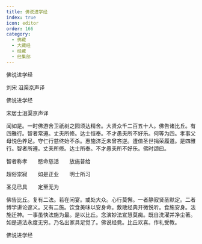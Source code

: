 ```yaml
---
title: 佛说进学经
index: true
icon: editor
order: 166
category:
  - 佛藏
  - 大藏经
  - 经藏
  - 经集部
---
```


  佛说进学经  

刘宋 沮渠京声译  

佛说进学经  

宋居士沮渠京声译  

闻如是。一时佛游舍卫祇树之园须达精舍。大贤众千二百五十人。佛告诸比丘。有四雅行。智者常遵。丈夫所修。达士恒奉。不才愚夫所不好乐。何等为四。孝事父母悦色养足。守仁行慈终始不杀。惠施济乏未曾吝逆。遭值圣世捐荣履道。是四雅行。智者所遵。丈夫所修。达士所奉。不才愚夫所不好乐。佛时颂曰。  

智者称孝　　愍命慈活　　放施普给  

超俗崇寂　　如是正业　　明士所习  

圣见已具　　定至无为  

佛告比丘。复有二法。若在闲宴。或处大众。心行莫懈。一者静寂贤圣默定。二者博学讲论邃义。又有二施。饮食美味以安身命。敷散经典开微悦听。食施安身。法施迁神。一事虽快法施为最。是以比丘。念演妙法宣慧莫痴。既自洗濯并净尘著。如是道法永度无穷。乃名出家具足觉了。佛说经竟。比丘欢喜。作礼受教。  

佛说进学经  
